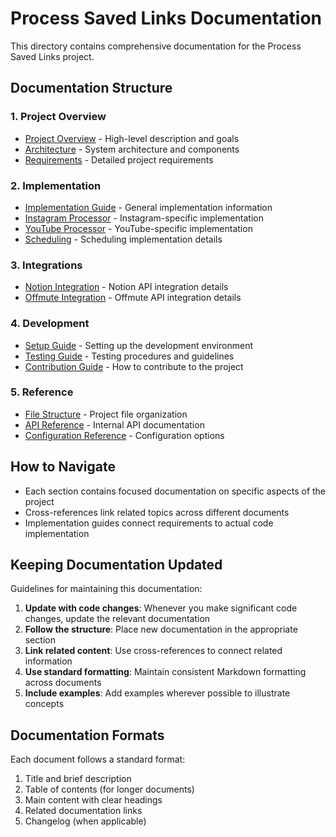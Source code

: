 # Process Saved Links Documentation

This directory contains comprehensive documentation for the Process Saved Links project.

## Documentation Structure

### 1. Project Overview
- [Project Overview](./overview/project_overview.md) - High-level description and goals
- [Architecture](./overview/architecture.md) - System architecture and components
- [Requirements](./overview/requirements.md) - Detailed project requirements

### 2. Implementation
- [Implementation Guide](./implementation/implementation_guide.md) - General implementation information
- [Instagram Processor](./implementation/instagram_processor.md) - Instagram-specific implementation
- [YouTube Processor](./implementation/youtube_processor.md) - YouTube-specific implementation
- [Scheduling](./implementation/scheduling.md) - Scheduling implementation details

### 3. Integrations
- [Notion Integration](./integrations/notion_integration.md) - Notion API integration details
- [Offmute Integration](./integrations/offmute_integration.md) - Offmute API integration details

### 4. Development
- [Setup Guide](./development/setup_guide.md) - Setting up the development environment
- [Testing Guide](./development/testing_guide.md) - Testing procedures and guidelines
- [Contribution Guide](./development/contribution_guide.md) - How to contribute to the project

### 5. Reference
- [File Structure](./reference/file_structure.md) - Project file organization
- [API Reference](./reference/api_reference.md) - Internal API documentation
- [Configuration Reference](./reference/configuration_reference.md) - Configuration options

## How to Navigate

- Each section contains focused documentation on specific aspects of the project
- Cross-references link related topics across different documents
- Implementation guides connect requirements to actual code implementation

## Keeping Documentation Updated

Guidelines for maintaining this documentation:

1. **Update with code changes**: Whenever you make significant code changes, update the relevant documentation
2. **Follow the structure**: Place new documentation in the appropriate section
3. **Link related content**: Use cross-references to connect related information
4. **Use standard formatting**: Maintain consistent Markdown formatting across documents
5. **Include examples**: Add examples wherever possible to illustrate concepts

## Documentation Formats

Each document follows a standard format:

1. Title and brief description
2. Table of contents (for longer documents)
3. Main content with clear headings
4. Related documentation links
5. Changelog (when applicable) 